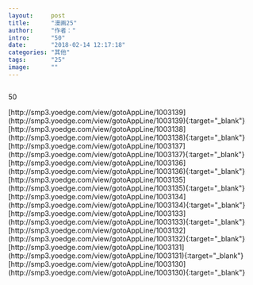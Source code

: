 ```yaml
---
layout:     post
title:      "漫画25"
author:     "作者："
intro:      "50"
date:       "2018-02-14 12:17:18"
categories: "其他"
tags:       "25"
image:      ""
---
```

<div style="text-align: center">
<p><img src=""/></p>
</div>
<p class="post-meta">
<span>50</span>
</p>
[http://smp3.yoedge.com/view/gotoAppLine/1003139](http://smp3.yoedge.com/view/gotoAppLine/1003139){:target="_blank"}
[http://smp3.yoedge.com/view/gotoAppLine/1003138](http://smp3.yoedge.com/view/gotoAppLine/1003138){:target="_blank"}
[http://smp3.yoedge.com/view/gotoAppLine/1003137](http://smp3.yoedge.com/view/gotoAppLine/1003137){:target="_blank"}
[http://smp3.yoedge.com/view/gotoAppLine/1003136](http://smp3.yoedge.com/view/gotoAppLine/1003136){:target="_blank"}
[http://smp3.yoedge.com/view/gotoAppLine/1003135](http://smp3.yoedge.com/view/gotoAppLine/1003135){:target="_blank"}
[http://smp3.yoedge.com/view/gotoAppLine/1003134](http://smp3.yoedge.com/view/gotoAppLine/1003134){:target="_blank"}
[http://smp3.yoedge.com/view/gotoAppLine/1003133](http://smp3.yoedge.com/view/gotoAppLine/1003133){:target="_blank"}
[http://smp3.yoedge.com/view/gotoAppLine/1003132](http://smp3.yoedge.com/view/gotoAppLine/1003132){:target="_blank"}
[http://smp3.yoedge.com/view/gotoAppLine/1003131](http://smp3.yoedge.com/view/gotoAppLine/1003131){:target="_blank"}
[http://smp3.yoedge.com/view/gotoAppLine/1003130](http://smp3.yoedge.com/view/gotoAppLine/1003130){:target="_blank"}


